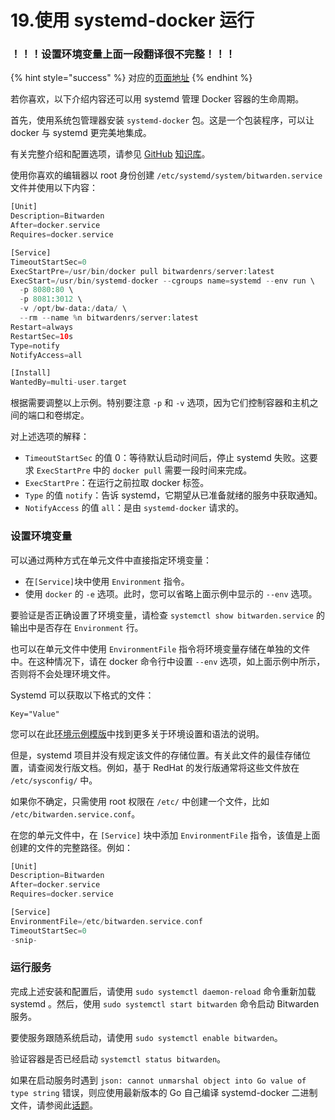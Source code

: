 # 19.使用 systemd-docker 运行

### ！！！设置环境变量上面一段翻译很不完整！！！

{% hint style="success" %}
对应的[页面地址](https://github.com/dani-garcia/bitwarden_rs/wiki/Running-with-systemd-docker)
{% endhint %}

若你喜欢，以下介绍内容还可以用 systemd 管理 Docker 容器的生命周期。

首先，使用系统包管理器安装 `systemd-docker` 包。这是一个包装程序，可以让 docker 与 systemd 更完美地集成。

有关完整介绍和配置选项，请参见 [GitHub](https://github.com/ibuildthecloud/systemd-docker) [知识库](https://github.com/ibuildthecloud/systemd-docker)。

使用你喜欢的编辑器以 root 身份创建 `/etc/systemd/system/bitwarden.service` 文件并使用以下内容：

```php
[Unit]
Description=Bitwarden
After=docker.service
Requires=docker.service

[Service]
TimeoutStartSec=0
ExecStartPre=/usr/bin/docker pull bitwardenrs/server:latest
ExecStart=/usr/bin/systemd-docker --cgroups name=systemd --env run \
  -p 8080:80 \
  -p 8081:3012 \
  -v /opt/bw-data:/data/ \
  --rm --name %n bitwardenrs/server:latest
Restart=always
RestartSec=10s
Type=notify
NotifyAccess=all

[Install]
WantedBy=multi-user.target
```

根据需要调整以上示例。特别要注意 `-p` 和 `-v` 选项，因为它们控制容器和主机之间的端口和卷绑定。

对上述选项的解释：

* `TimeoutStartSec` 的值 0：等待默认启动时间后，停止 systemd 失败。这要求 `ExecStartPre` 中的 `docker pull` 需要一段时间来完成。
* `ExecStartPre`：在运行之前拉取 docker 标签。
* `Type` 的值 `notify`：告诉 systemd，它期望从已准备就绪的服务中获取通知。
* `NotifyAccess` 的值 `all`：是由 `systemd-docker` 请求的。

### 设置环境变量

可以通过两种方式在单元文件中直接指定环境变量：

* 在`[Service]`块中使用 `Environment` 指令。
* 使用 `docker` 的 `-e` 选项。此时，您可以省略上面示例中显示的 `--env` 选项。

要验证是否正确设置了环境变量，请检查 `systemctl show bitwarden.service`  的输出中是否存在 `Environment` 行。

也可以在单元文件中使用 `EnvironmentFile` 指令将环境变量存储在单独的文件中。在这种情况下，请在 docker 命令行中设置 `--env` 选项，如上面示例中所示，否则将不会处理环境文件。

Systemd 可以获取以下格式的文件：

```text
Key="Value"
```

您可以在此[环境示例模版](https://github.com/dani-garcia/bitwarden_rs/blob/21325b7523a68ab3ae8d435ab5b73176db6155ff/.env.template)中找到更多关于环境设置和语法的说明。

但是，systemd 项目并没有规定该文件的存储位置。有关此文件的最佳存储位置，请查阅发行版文档。例如，基于 RedHat 的发行版通常将这些文件放在 `/etc/sysconfig/` 中。

如果你不确定，只需使用 root 权限在 `/etc/` 中创建一个文件，比如 `/etc/bitwarden.service.conf`。

在您的单元文件中，在 `[Service]` 块中添加 `EnvironmentFile` 指令，该值是上面创建的文件的完整路径。例如：

```php
[Unit]
Description=Bitwarden
After=docker.service
Requires=docker.service

[Service]
EnvironmentFile=/etc/bitwarden.service.conf
TimeoutStartSec=0
-snip-
```

### 运行服务

完成上述安装和配置后，请使用 `sudo systemctl daemon-reload` 命令重新加载systemd 。然后，使用 `sudo systemctl start bitwarden` 命令启动 Bitwarden 服务。

要使服务跟随系统启动，请使用 `sudo systemctl enable bitwarden`。

验证容器是否已经启动 `systemctl status bitwarden`。

如果在启动服务时遇到 `json: cannot unmarshal object into Go value of type string` 错误，则应使用最新版本的 Go 自己编译 systemd-docker 二进制文件，请参阅此[话题](https://github.com/ibuildthecloud/systemd-docker/issues/50)。

